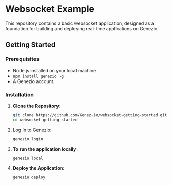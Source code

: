 # Websocket Example

This repository contains a basic websocket application, designed as a foundation for building and deploying real-time applications on Genezio.

## Getting Started

### Prerequisites

- Node.js installed on your local machine.
- `npm install genezio -g`
- A Genezio account.

### Installation

1. **Clone the Repository**:

   ```bash
   git clone https://github.com/Genez-io/websocket-getting-started.git
   cd websocket-getting-started

2. Log In to Genezio:

    ```bash
    genezio login

2. **To run the application locally**: 

    ```bash
    genezio local

3. **Deploy the Application**:
   ```bash
   genezio deploy

